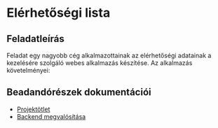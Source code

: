 # Elérhetőségi lista
## Feladatleírás
Feladat egy nagyobb cég alkalmazottainak az elérhetőségi adatainak a kezelésére szolgáló webes alkalmazás készítése. Az alkalmazás követelményei:

## Beadandórészek dokumentációi 
- [Projektötlet](Documentation/projectotlet.md)
- [Backend megvalósítása](Documentation/backend.md)
